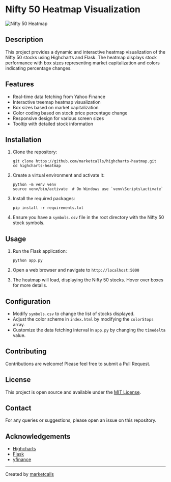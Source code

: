 # Nifty 50 Heatmap Visualization

![Nifty 50 Heatmap](https://your-image-url-here.com)

## Description

This project provides a dynamic and interactive heatmap visualization of the Nifty 50 stocks using Highcharts and Flask. The heatmap displays stock performance with box sizes representing market capitalization and colors indicating percentage changes.

## Features

- Real-time data fetching from Yahoo Finance
- Interactive treemap heatmap visualization
- Box sizes based on market capitalization
- Color coding based on stock price percentage change
- Responsive design for various screen sizes
- Tooltip with detailed stock information

## Installation

1. Clone the repository:
   ```
   git clone https://github.com/marketcalls/highcharts-heatmap.git
   cd highcharts-heatmap
   ```

2. Create a virtual environment and activate it:
   ```
   python -m venv venv
   source venv/bin/activate  # On Windows use `venv\Scripts\activate`
   ```

3. Install the required packages:
   ```
   pip install -r requirements.txt
   ```

4. Ensure you have a `symbols.csv` file in the root directory with the Nifty 50 stock symbols.

## Usage

1. Run the Flask application:
   ```
   python app.py
   ```

2. Open a web browser and navigate to `http://localhost:5000`

3. The heatmap will load, displaying the Nifty 50 stocks. Hover over boxes for more details.

## Configuration

- Modify `symbols.csv` to change the list of stocks displayed.
- Adjust the color scheme in `index.html` by modifying the `colorStops` array.
- Customize the data fetching interval in `app.py` by changing the `timedelta` value.

## Contributing

Contributions are welcome! Please feel free to submit a Pull Request.

## License

This project is open source and available under the [MIT License](LICENSE).

## Contact

For any queries or suggestions, please open an issue on this repository.

## Acknowledgements

- [Highcharts](https://www.highcharts.com/)
- [Flask](https://flask.palletsprojects.com/)
- [yfinance](https://github.com/ranaroussi/yfinance)

---

Created by [marketcalls](https://github.com/marketcalls)
